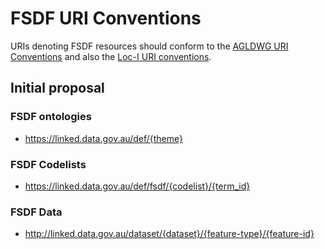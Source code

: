 # FSDF URI Conventions

URIs denoting FSDF resources should conform to the [AGLDWG URI Conventions](http://loci.cat/URI-conventions.html#summary-of-agldwg-uri-guidelines) and also the [Loc-I URI conventions](http://loci.cat/URI-conventions). 

## Initial proposal
### FSDF ontologies

- https://linked.data.gov.au/def/{theme}

### FSDF Codelists

- https://linked.data.gov.au/def/fsdf/{codelist}/{term_id}

### FSDF Data

- http://linked.data.gov.au/dataset/{dataset}/{feature-type}/{feature-id}
